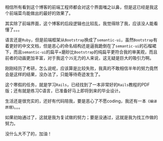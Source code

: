 相信所有看到这个博客的前端工程师都会对这个界面嗤之以鼻，但是这已经是我这个前端菜鸟能做出的最好的效果了。  

其实除了前端界面，这个博客的后段逻辑也比较乱，我觉得除了我，应该没人能看懂了。。。  

语言还是`Ruby`，但是前端框架从`Bootstrap`换成了`semantic-ui`，虽然`Bootstrap`有着更好的中文文档，但是恶心的命名结构还是逼我跪倒在了`semantic-ui`的石榴裙下，而且`semantic-ui`的扁平+磨砂比`Bootstrap`的纯扁平更符合我的审美观，而且前者的动画更加丰富，对于我这个`JS`无力的人来说，这无疑是巨大的吸引力啊。  

刚刚经历了考研，怎么说呢，应该算是比较失败，我真的不敢相信半年的努力竟然会是这样的结果，没办法了，只能等待奇迹发生了。  

这个寒假的任务，就是学习`Rails`，已经找到了一本非常好的`Rails`教程的PDF版；还有就是练习C语言，已准备好马上即将到来的毕业设计。  

生活还是很充实的，还好有代码陪我，要是恶心了不愿coding，我还有一本`《编译原理》`。。。   

如果初始通过了，这就是我为复试做的努力；要是没通过，这就是我为找工作做的努力。  

没什么大不了的，加油！